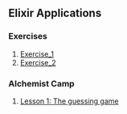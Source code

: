 ## Elixir Applications

### Exercises
1. [Exercise_1](https://github.com/AndrewMbugua/Elixir-Apps/tree/master/Exercises/Exercise_1)
2. [Exercise_2](https://github.com/AndrewMbugua/Elixir-Apps/tree/master/Exercises/Exercise_2)


### Alchemist Camp
1. [Lesson 1: The guessing game](https://github.com/AndrewMbugua/Elixir-Apps/tree/master/Alchemist_Camp/Lesson%201:%20The%20guessing%20game/guessing_game)

